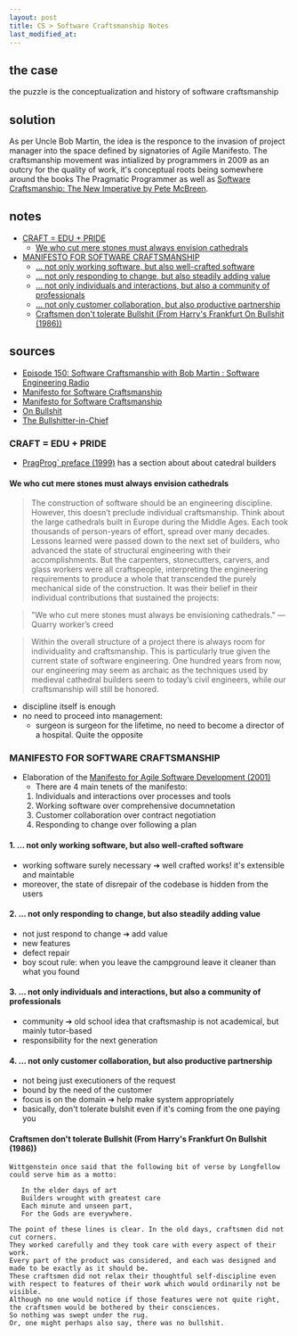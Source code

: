 ```yaml
---
layout: post
title: CS > Software Craftsmanship Notes
last_modified_at: 
---
```

## the case	
the puzzle is the conceptualization and history of software craftsmanship

## solution
As per Uncle Bob Martin, the idea is the responce to the invasion of project manager into the space defined by signatories of Agile Manifesto. The craftsmanship movement was intialized by programmers in 2009 as an outcry for the quality of work, it's conceptual roots being somewhere around the books The Pragmatic Programmer as well as [Software Craftsmanship: The New Imperative by Pete McBreen](https://www.goodreads.com/book/show/1035377.Software_Craftsmanship).

## notes

<!-- TOC -->

- [CRAFT = EDU + PRIDE](#craft--edu--pride)
    - [We who cut mere stones must always envision cathedrals](#we-who-cut-mere-stones-must-always-envision-cathedrals)
- [MANIFESTO FOR SOFTWARE CRAFTSMANSHIP](#manifesto-for-software-craftsmanship)
    - [... not only working software, but also well-crafted software](#-not-only-working-software-but-also-well-crafted-software)
    - [... not only responding to change, but also steadily adding value](#-not-only-responding-to-change-but-also-steadily-adding-value)
    - [... not only individuals and interactions, but also a community of professionals](#-not-only-individuals-and-interactions-but-also-a-community-of-professionals)
    - [... not only customer collaboration, but also productive partnership](#-not-only-customer-collaboration-but-also-productive-partnership)
    - [Craftsmen don't tolerate Bullshit (From Harry's Frankfurt On Bullshit (1986))](#craftsmen-dont-tolerate-bullshit-from-harrys-frankfurt-on-bullshit-1986)

<!-- /TOC -->

## sources

* [Episode 150: Software Craftsmanship with Bob Martin : Software Engineering Radio](https://www.se-radio.net/2009/11/episode-150-software-craftsmanship-with-bob-martin/)
* [Manifesto for Software Craftsmanship](http://manifesto.softwarecraftsmanship.org/)
* [Manifesto for Software Craftsmanship](http://manifesto.softwarecraftsmanship.org/)
* [On Bullshit](http://www2.csudh.edu/ccauthen/576f12/frankfurt__harry_-_on_bullshit.pdf)
* [The Bullshitter-in-Chief](https://www.vox.com/policy-and-politics/2017/5/30/15631710/trump-bullshit)

### CRAFT = EDU + PRIDE
- [PragProg` preface (1999)](https://pragprog.com/the-pragmatic-programmer/extracts/preface) has a section about about catedral builders

#### We who cut mere stones must always envision cathedrals

> The construction of software should be an engineering discipline. 
> However, this doesn’t preclude individual craftsmanship. 
> Think about the large cathedrals built in Europe during the Middle Ages. 
> Each took thousands of person-years of effort, spread over many decades. 
> Lessons learned were passed down to the next set of builders, who advanced the state of structural engineering with their accomplishments. 
>But the carpenters, stonecutters, carvers, and glass workers were all craftspeople, interpreting the engineering requirements to produce a whole that transcended the purely mechanical side of the construction. 
>It was their belief in their individual contributions that sustained the projects:

>"We who cut mere stones must always be envisioning cathedrals."
>—Quarry worker’s creed

>Within the overall structure of a project there is always room for individuality and craftsmanship. 
>This is particularly true given the current state of software engineering. 
>One hundred years from now, our engineering may seem as archaic as the techniques used by medieval cathedral builders seem to today’s civil engineers, while our craftsmanship will still be honored.

- discipline itself is enough
- no need to proceed into management: 
    - surgeon is surgeon for the lifetime, no need to become a director of a hospital. Quite the opposite

### MANIFESTO FOR SOFTWARE CRAFTSMANSHIP
- Elaboration of the [Manifesto for Agile Software Development (2001)](http://agilemanifesto.org/)
    - There are 4 main tenets of the manifesto:
    1. Individuals and interactions over processes and tools
    2. Working software over comprehensive documnetation
    3. Customer collaboration over contract negotiation
    4. Responding to change over following a plan

#### 1. ... not only working software, but also well-crafted software
- working software surely necessary ➔ well crafted works! it's extensible and maintable
- moreover, the state of disrepair of the codebase is hidden from the users

#### 2. ... not only responding to change, but also steadily adding value
- not just respond to change ➔ add value
- new features
- defect repair
- boy scout rule: when you leave the campground leave it cleaner than what you found

#### 3. ... not only individuals and interactions, but also a community of professionals
- community ➔ old school idea that craftsmaship is not academical, but mainly tutor-based 
- responsibility for the next generation 

#### 4. ... not only customer collaboration, but also productive partnership
- not being just executioners of the request
- bound by the need of the customer
- focus is on the domain ➔ help make system appropriately 
- basically, don't tolerate bulshit even if it's coming from the one paying you

#### Craftsmen don't tolerate Bullshit (From Harry's Frankfurt On Bullshit (1986))

```plaintext
Wittgenstein once said that the following bit of verse by Longfellow could serve him as a motto:

   In the elder days of art
   Builders wrought with greatest care
   Each minute and unseen part,
   For the Gods are everywhere.
   
The point of these lines is clear. In the old days, craftsmen did not cut corners.
They worked carefully and they took care with every aspect of their work. 
Every part of the product was considered, and each was designed and made to be exactly as it should be. 
These craftsmen did not relax their thoughtful self-discipline even with respect to features of their work which would ordinarily not be visible. 
Although no one would notice if those features were not quite right, the craftsmen would be bothered by their consciences. 
So nothing was swept under the rug. 
Or, one might perhaps also say, there was no bullshit.
```